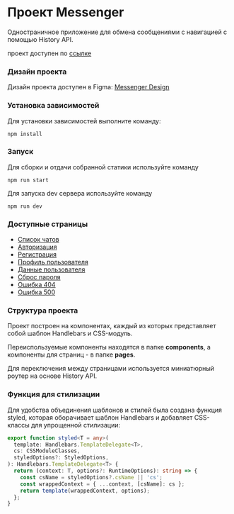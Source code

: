 # Проект Messenger

Одностраничное приложение для обмена сообщениями с навигацией с помощью History API.

проект доступен по [ссылке](https://vinneyto-messenger.netlify.app)

### Дизайн проекта

Дизайн проекта доступен в Figma: [Messenger Design](https://www.figma.com/design/jF5fFFzgGOxQeB4CmKWTiE/Chat_external_link?node-id=1-2&node-type=frame&t=3BpyEcngQiIQeE4d-0)

### Установка зависимостей

Для установки зависимостей выполните команду:

    npm install

### Запуск

Для сборки и отдачи собранной статики используйте команду

    npm run start

Для запуска dev сервера используйте команду

    npm run dev

### Доступные страницы

- [Список чатов](https://vinneyto-messenger.netlify.app)
- [Авторизация](https://vinneyto-messenger.netlify.app/sign-in)
- [Регистрация](https://vinneyto-messenger.netlify.app/sign-up)
- [Профиль пользователя](https://vinneyto-messenger.netlify.app/user-profile)
- [Данные пользователя](https://vinneyto-messenger.netlify.app/user-profile-data)
- [Сброс пароля](https://vinneyto-messenger.netlify.app/user-profile-password)
- [Ошибка 404](https://vinneyto-messenger.netlify.app/404)
- [Ошибка 500](https://vinneyto-messenger.netlify.app/500)

### Структура проекта

Проект построен на компонентах, каждый из которых представляет собой шаблон Handlebars и CSS-модуль.

Переиспользуемые компоненты находятся в папке **components**, а компоненты для страниц - в папке **pages**.

Для переключения между страницами используется миниатюрный роутер на основе History API.

### Функция для стилизации

Для удобства объединения шаблонов и стилей была создана функция styled, которая оборачивает шаблон Handlebars и добавляет CSS-классы для упрощенной стилизации:

```typescript
export function styled<T = any>(
  template: Handlebars.TemplateDelegate<T>,
  cs: CSSModuleClasses,
  styledOptions?: StyledOptions,
): Handlebars.TemplateDelegate<T> {
  return (context: T, options?: RuntimeOptions): string => {
    const csName = styledOptions?.csName || 'cs';
    const wrappedContext = { ...context, [csName]: cs };
    return template(wrappedContext, options);
  };
}
```
